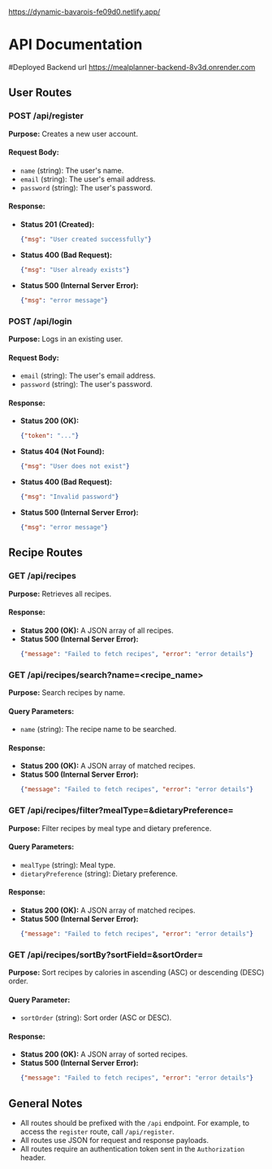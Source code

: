 https://dynamic-bavarois-fe09d0.netlify.app/
# API Documentation
#Deployed Backend url https://mealplanner-backend-8v3d.onrender.com

## User Routes

### POST /api/register
**Purpose:** Creates a new user account.

#### Request Body:
- `name` (string): The user's name.
- `email` (string): The user's email address.
- `password` (string): The user's password.

#### Response:
- **Status 201 (Created):**
  ```json
  {"msg": "User created successfully"}
  ```
- **Status 400 (Bad Request):**
  ```json
  {"msg": "User already exists"}
  ```
- **Status 500 (Internal Server Error):**
  ```json
  {"msg": "error message"}
  ```

### POST /api/login
**Purpose:** Logs in an existing user.

#### Request Body:
- `email` (string): The user's email address.
- `password` (string): The user's password.

#### Response:
- **Status 200 (OK):**
  ```json
  {"token": "..."}
  ```
- **Status 404 (Not Found):**
  ```json
  {"msg": "User does not exist"}
  ```
- **Status 400 (Bad Request):**
  ```json
  {"msg": "Invalid password"}
  ```
- **Status 500 (Internal Server Error):**
  ```json
  {"msg": "error message"}
  ```

## Recipe Routes

### GET /api/recipes
**Purpose:** Retrieves all recipes.

#### Response:
- **Status 200 (OK):** A JSON array of all recipes.
- **Status 500 (Internal Server Error):**
  ```json
  {"message": "Failed to fetch recipes", "error": "error details"}
  ```

### GET /api/recipes/search?name=<recipe_name>
**Purpose:** Search recipes by name.

#### Query Parameters:
- `name` (string): The recipe name to be searched.

#### Response:
- **Status 200 (OK):** A JSON array of matched recipes.
- **Status 500 (Internal Server Error):**
  ```json
  {"message": "Failed to fetch recipes", "error": "error details"}
  ```

### GET /api/recipes/filter?mealType=<mealType>&dietaryPreference=<dietaryPreference>
**Purpose:** Filter recipes by meal type and dietary preference.

#### Query Parameters:
- `mealType` (string): Meal type.
- `dietaryPreference` (string): Dietary preference.

#### Response:
- **Status 200 (OK):** A JSON array of matched recipes.
- **Status 500 (Internal Server Error):**
  ```json
  {"message": "Failed to fetch recipes", "error": "error details"}
  ```

### GET /api/recipes/sortBy?sortField=<caloried>&sortOrder=<ASC>
**Purpose:** Sort recipes by calories in ascending (ASC) or descending (DESC) order.

#### Query Parameter:
- `sortOrder` (string): Sort order (ASC or DESC).

#### Response:
- **Status 200 (OK):** A JSON array of sorted recipes.
- **Status 500 (Internal Server Error):**
  ```json
  {"message": "Failed to fetch recipes", "error": "error details"}
  ```

## General Notes
- All routes should be prefixed with the `/api` endpoint. For example, to access the `register` route, call `/api/register`.
- All routes use JSON for request and response payloads.
- All routes require an authentication token sent in the `Authorization` header.
